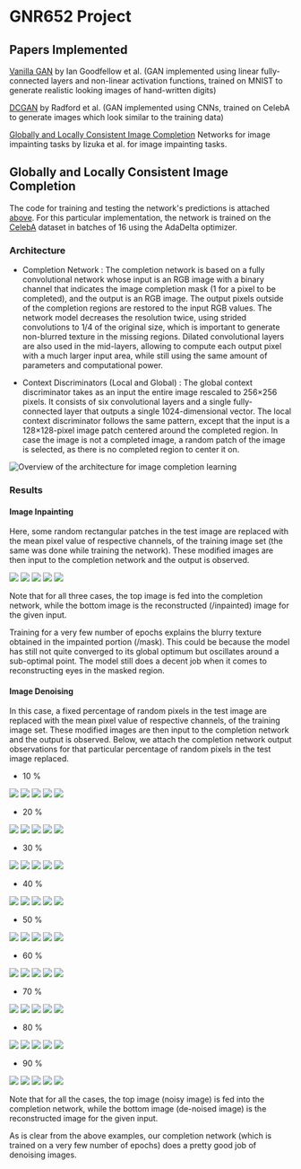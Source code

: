 # GNR652 Project

## Papers Implemented

[Vanilla GAN](https://arxiv.org/abs/1406.2661) by Ian Goodfellow et al. (GAN implemented using linear fully-connected layers and non-linear activation functions, trained on MNIST to generate realistic looking images of hand-written digits)

[DCGAN](https://arxiv.org/abs/1511.06434) by Radford et al. (GAN implemented using CNNs, trained on CelebA to generate images which look similar to the training data) 

[Globally and Locally Consistent Image Completion](https://www.google.com/url?sa=t&rct=j&q=&esrc=s&source=web&cd=2&ved=2ahUKEwj8k9a35bXoAhUHX30KHW45Cq8QFjABegQIAxAB&url=http%3A%2F%2Fiizuka.cs.tsukuba.ac.jp%2Fprojects%2Fcompletion%2Fdata%2Fcompletion_sig2017.pdf&usg=AOvVaw21w-Qaj87fQjmeZUCke83X) Networks for image impainting tasks by Iizuka et al. for image impainting tasks.

## Globally and Locally Consistent Image Completion

The code for training and testing the network's predictions is attached [above](). For this particular implementation, the network is trained on the [CelebA](http://mmlab.ie.cuhk.edu.hk/projects/CelebA.html) dataset in batches of 16 using the AdaDelta optimizer. 

### Architecture

* Completion Network : The completion network is based on a fully convolutional network whose input is an RGB image with a binary channel that indicates the image completion mask (1 for a pixel to be completed), and the output is an RGB image. The output pixels outside of the completion regions are restored to the input RGB values. The network model decreases the resolution twice, using strided convolutions to 1/4 of the original size, which is important to generate non-blurred texture in the missing regions. Dilated convolutional layers are also used in the mid-layers, allowing to compute each output pixel with a much larger input area, while still using the same amount of parameters and computational power.

* Context Discriminators (Local and Global) : The global context discriminator takes as an input the entire image rescaled to 256×256 pixels. It consists of six convolutional layers and a single fully-connected layer that outputs a single 1024-dimensional vector. The local context discriminator follows the same pattern, except that the input is a 128×128-pixel image patch centered around the completed region. In case the image is not a completed image, a random patch of the image is selected, as there is no completed region to center it on.

![Overview of the architecture for image completion learning](https://github.com/janeelpatel/GNR652_Project/blob/master/glcic_arch.png)

### Results

#### Image Inpainting

Here, some random rectangular patches in the test image are replaced with the mean pixel value of respective channels, of the training image set (the same was done while training the network). These modified images are then input to the completion network and the output is observed.

![](https://github.com/janeelpatel/GNR652_Project/blob/master/test1.png) ![](https://github.com/janeelpatel/GNR652_Project/blob/master/test2.png) ![](https://github.com/janeelpatel/GNR652_Project/blob/master/test3.png) ![](https://github.com/janeelpatel/GNR652_Project/blob/master/test4.png) ![](https://github.com/janeelpatel/GNR652_Project/blob/master/test5.png)

Note that for all three cases, the top image is fed into the completion network, while the bottom image is the reconstructed (/inpainted) image for the given input.

Training for a very few number of epochs explains the blurry texture obtained in the impainted portion (/mask). This could be because the model has still not quite converged to its global optimum but oscillates around a sub-optimal point. The model still does a decent job when it comes to reconstructing eyes in the masked region.

#### Image Denoising

In this case, a fixed percentage of random pixels in the test image are replaced with the mean pixel value of respective channels, of the training image set. These modified images are then input to the completion network and the output is observed. Below, we attach the completion network output observations for that particular percentage of random pixels in the test image replaced.

* 10 %

![](https://github.com/janeelpatel/GNR652_Project/blob/master/denoise/10/1.png) ![](https://github.com/janeelpatel/GNR652_Project/blob/master/denoise/10/2.png) ![](https://github.com/janeelpatel/GNR652_Project/blob/master/denoise/10/3.png) ![](https://github.com/janeelpatel/GNR652_Project/blob/master/denoise/10/4.png) ![](https://github.com/janeelpatel/GNR652_Project/blob/master/denoise/10/5.png)

* 20 %

![](https://github.com/janeelpatel/GNR652_Project/blob/master/denoise/20/1.png) ![](https://github.com/janeelpatel/GNR652_Project/blob/master/denoise/20/2.png) ![](https://github.com/janeelpatel/GNR652_Project/blob/master/denoise/20/3.png) ![](https://github.com/janeelpatel/GNR652_Project/blob/master/denoise/20/4.png) ![](https://github.com/janeelpatel/GNR652_Project/blob/master/denoise/20/5.png)

* 30 %

![](https://github.com/janeelpatel/GNR652_Project/blob/master/denoise/30/1.png) ![](https://github.com/janeelpatel/GNR652_Project/blob/master/denoise/30/2.png) ![](https://github.com/janeelpatel/GNR652_Project/blob/master/denoise/30/3.png) ![](https://github.com/janeelpatel/GNR652_Project/blob/master/denoise/30/4.png) ![](https://github.com/janeelpatel/GNR652_Project/blob/master/denoise/30/5.png)

* 40 %

![](https://github.com/janeelpatel/GNR652_Project/blob/master/denoise/40/1.png) ![](https://github.com/janeelpatel/GNR652_Project/blob/master/denoise/40/2.png) ![](https://github.com/janeelpatel/GNR652_Project/blob/master/denoise/40/3.png) ![](https://github.com/janeelpatel/GNR652_Project/blob/master/denoise/40/4.png) ![](https://github.com/janeelpatel/GNR652_Project/blob/master/denoise/40/5.png)

* 50 %

![](https://github.com/janeelpatel/GNR652_Project/blob/master/denoise/50/1.png) ![](https://github.com/janeelpatel/GNR652_Project/blob/master/denoise/50/2.png) ![](https://github.com/janeelpatel/GNR652_Project/blob/master/denoise/50/3.png) ![](https://github.com/janeelpatel/GNR652_Project/blob/master/denoise/50/4.png) ![](https://github.com/janeelpatel/GNR652_Project/blob/master/denoise/50/5.png)

* 60 %

![](https://github.com/janeelpatel/GNR652_Project/blob/master/denoise/60/1.png) ![](https://github.com/janeelpatel/GNR652_Project/blob/master/denoise/60/2.png) ![](https://github.com/janeelpatel/GNR652_Project/blob/master/denoise/60/3.png) ![](https://github.com/janeelpatel/GNR652_Project/blob/master/denoise/60/4.png) ![](https://github.com/janeelpatel/GNR652_Project/blob/master/denoise/60/5.png)

* 70 %

![](https://github.com/janeelpatel/GNR652_Project/blob/master/denoise/70/1.png) ![](https://github.com/janeelpatel/GNR652_Project/blob/master/denoise/70/2.png) ![](https://github.com/janeelpatel/GNR652_Project/blob/master/denoise/70/3.png) ![](https://github.com/janeelpatel/GNR652_Project/blob/master/denoise/70/4.png) ![](https://github.com/janeelpatel/GNR652_Project/blob/master/denoise/70/5.png)

* 80 %

![](https://github.com/janeelpatel/GNR652_Project/blob/master/denoise/80/1.png) ![](https://github.com/janeelpatel/GNR652_Project/blob/master/denoise/80/2.png) ![](https://github.com/janeelpatel/GNR652_Project/blob/master/denoise/80/3.png) ![](https://github.com/janeelpatel/GNR652_Project/blob/master/denoise/80/4.png) ![](https://github.com/janeelpatel/GNR652_Project/blob/master/denoise/80/5.png)

* 90 %

![](https://github.com/janeelpatel/GNR652_Project/blob/master/denoise/90/1.png) ![](https://github.com/janeelpatel/GNR652_Project/blob/master/denoise/90/2.png) ![](https://github.com/janeelpatel/GNR652_Project/blob/master/denoise/90/3.png) ![](https://github.com/janeelpatel/GNR652_Project/blob/master/denoise/90/4.png) ![](https://github.com/janeelpatel/GNR652_Project/blob/master/denoise/90/5.png)

Note that for all the cases, the top image (noisy image) is fed into the completion network, while the bottom image (de-noised image) is the reconstructed image for the given input.

As is clear from the above examples, our completion network (which is trained on a very few number of epochs) does a pretty good job of denoising images.
